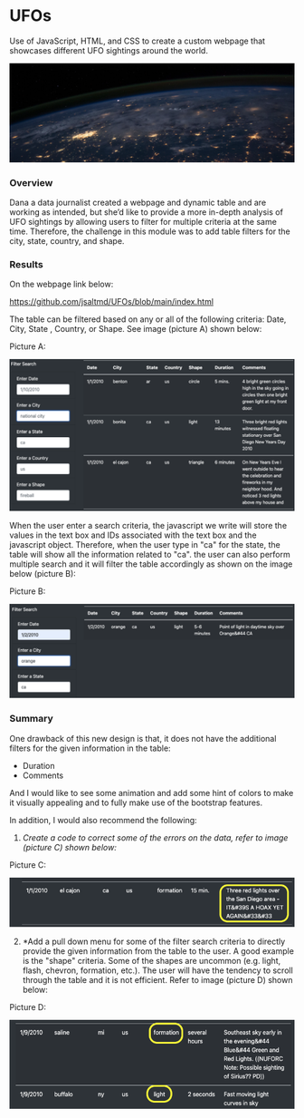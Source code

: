 # UFOs
Use of JavaScript, HTML, and CSS to create a custom webpage that showcases different UFO sightings around the world.

![](./pictures/pic.png)

### Overview

Dana a data journalist created a webpage and dynamic table and are working as intended, but she’d like to provide a more in-depth analysis of UFO sightings by allowing users to filter for multiple criteria at the same time. Therefore, the challenge in this module was to add table filters for the city, state, country, and shape.

### Results

On the webpage link below:

https://github.com/jsaltmd/UFOs/blob/main/index.html

The table can be filtered based on any or all of the following criteria: Date, City, State , Country, or Shape. See image (picture A) shown below:

Picture A:

![](./pictures/pic2.png)

When the user enter a search criteria, the javascript we write will store the values in the text box and IDs associated with the text box and the javascript object. Therefore, when the user type in "ca" for the state, the table will show all the information related to "ca". the user can also perform multiple search and it will filter the table accordingly as shown on the image below (picture B):

Picture B:

![](./pictures/pic3.png)

### Summary

One drawback of this new design is that, it does not have the additional filters for the given information in the table:

* Duration
* Comments

And I would like to see some animation and add some hint of colors to make it visually appealing and to fully make use of the bootstrap features.

In addition, I would also recommend the following:

1. *Create a code to correct some of the errors on the data, refer to image (picture C) shown below:*

Picture C:

![](./pictures/pic4.png)

 2. *Add a pull down menu for some of the filter search criteria to directly provide the given information from the table to the user. A good example is the "shape" criteria. Some of the shapes are uncommon (e.g. light, flash, chevron, formation, etc.). The user will have the tendency to scroll through the table and it is not efficient. Refer to image (picture D) shown below:

Picture D:

![](./pictures/pic5.png)